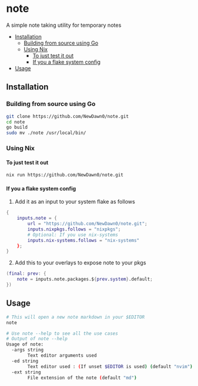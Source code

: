 # note
A simple note taking utility for temporary notes

<!-- vim-markdown-toc GFM -->

* [Installation](#installation)
    * [Building from source using Go](#building-from-source-using-go)
    * [Using Nix](#using-nix)
        * [To just test it out](#to-just-test-it-out)
        * [If you a flake system config](#if-you-a-flake-system-config)
* [Usage](#usage)

<!-- vim-markdown-toc -->

## Installation
### Building from source using Go
```bash
git clone https://github.com/NewDawn0/note.git
cd note
go build
sudo mv ./note /usr/local/bin/
```
### Using Nix
#### To just test it out
```bash
nix run https://github.com/NewDawn0/note.git
```
#### If you a flake system config
1. Add it as an input to your system flake as follows
```nix
{
    inputs.note = {
        url = "https://github.com/NewDawn0/note.git";
        inputs.nixpkgs.follows = "nixpkgs";
        # Optional: If you use nix-systems
        inputs.nix-systems.follows = "nix-systems"
    };
}
```

2. Add this to your overlays to expose note to your pkgs
```nix
(final: prev: {
    note = inputs.note.packages.${prev.system}.default;
})
```

## Usage
```bash
# This will open a new note markdown in your $EDITOR
note

# Use note --help to see all the use cases
# Output of note --help
Usage of note:
  -args string
    	Text editor arguments used
  -ed string
    	Text editor used : (If unset $EDITOR is used) (default "nvim")
  -ext string
    	File extension of the note (default "md")
```
